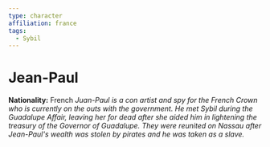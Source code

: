 ```yaml
---
type: character
affiliation: france
tags:
  - Sybil
---
```

# Jean-Paul
**Nationality:** French
*Juan-Paul is a con artist and spy for the French Crown who is currently on the outs with the government.  He met Sybil during the Guadalupe Affair, leaving her for dead after she aided him in lightening the treasury of the Governor of Guadalupe.
They were reunited on Nassau after Jean-Paul's wealth was stolen by pirates and he was taken as a slave.*
